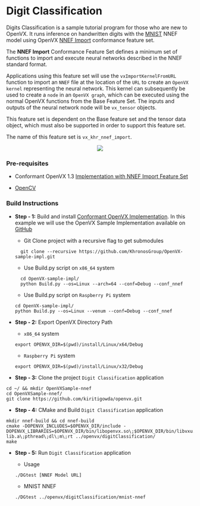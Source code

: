 # Digit Classification

Digits Classification is a sample tutorial program for those who are new to OpenVX. It runs inference on handwritten digits with the [MNIST](http://yann.lecun.com/exdb/mnist/) NNEF model using OpenVX [NNEF Import](https://www.khronos.org/registry/OpenVX/specs/1.3/vx_khr_feature_sets/1.1/html/vx_khr_feature_sets_1_1.html#sec_nnef) conformance feature set.

The **NNEF Import** Conformance Feature Set defines a minimum set of functions to import and execute neural networks described in the NNEF standard format. 

Applications using this feature set will use the `vxImportKernelFromURL` function to import an `NNEF` file at the location of the `URL` to create an `OpenVX kernel` representing the neural network. This kernel can subsequently be used to create a `node` in an `OpenVX graph`, which can be executed using the normal OpenVX functions from the Base Feature Set. The inputs and outputs of the neural network node will be `vx_tensor` objects.

This feature set is dependent on the Base feature set and the tensor data object, which must also be supported in order to support this feature set.

The name of this feature set is `vx_khr_nnef_import`.

<p align="center">
 <img src="https://github.com/GPUOpen-ProfessionalCompute-Libraries/MIVisionX/raw/master/docs/images/DGtest.gif">
</p>

### Pre-requisites

* Conformant OpenVX 1.3 [Implementation with NNEF Import Feature Set](https://github.com/KhronosGroup/Khronosdotorg/blob/master/api/openvx/resources.md)

* [OpenCV](https://github.com/opencv/opencv/releases/tag/3.4.0)

### Build Instructions 

* **Step - 1:** Build and install [Conformant OpenVX Implementation](https://github.com/KhronosGroup/OpenVX-sample-impl). In this example we will use the OpenVX Sample Implementation available on [GitHub](https://github.com/KhronosGroup/OpenVX-sample-impl)

    + Git Clone project with a recursive flag to get submodules
    ```
      git clone --recursive https://github.com/KhronosGroup/OpenVX-sample-impl.git
    ```
    + Use Build.py script on `x86_64` system
    ```
      cd OpenVX-sample-impl/
      python Build.py --os=Linux --arch=64 --conf=Debug --conf_nnef
    ```
    + Use Build.py script on `Raspberry Pi` system
    ```
    cd OpenVX-sample-impl/
    python Build.py --os=Linux --venum --conf=Debug --conf_nnef
    ```

* **Step - 2:** Export OpenVX Directory Path

    + `x86_64` system
    ```
    export OPENVX_DIR=$(pwd)/install/Linux/x64/Debug
    ```
    + `Raspberry Pi` system
    ```
    export OPENVX_DIR=$(pwd)/install/Linux/x32/Debug
    ```

* **Step - 3:** Clone the project `Digit Classification` application

```
cd ~/ && mkdir OpenVXSample-nnef
cd OpenVXSample-nnef/
git clone https://github.com/kiritigowda/openvx.git
```

* **Step - 4:** CMake and Build `Digit Classification` application

```
mkdir nnef-build && cd nnef-build
cmake -DOPENVX_INCLUDES=$OPENVX_DIR/include -DOPENVX_LIBRARIES=$OPENVX_DIR/bin/libopenvx.so\;$OPENVX_DIR/bin/libvxu.so\;$OPENVX_DIR/bin/libnnef-lib.a\;pthread\;dl\;m\;rt ../openvx/digitClassification/
make
```

* **Step - 5:** Run `Digit Classification` application

    + Usage
    ```
    ./DGtest [NNEF Model URL]
    ```
    + MNIST NNEF
    ``` 
    ./DGtest ../openvx/digitClassification/mnist-nnef
    ```
 
